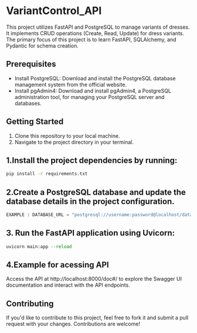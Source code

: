# VariantControl_API

This project utilizes FastAPI and PostgreSQL to manage variants of dresses. It implements CRUD operations (Create, Read, Update) for dress variants. The primary focus of this project is to learn FastAPI, SQLAlchemy, and Pydantic for schema creation.

## Prerequisites

- Install PostgreSQL: Download and install the PostgreSQL database management system from the official website.
- Install pgAdmin4: Download and install pgAdmin4, a PostgreSQL administration tool, for managing your PostgreSQL server and databases.

## Getting Started

1. Clone this repository to your local machine.
2. Navigate to the project directory in your terminal.

## 1.Install the project dependencies by running:
 ``` bash
 pip install -r requirements.txt
```

## 2.Create a PostgreSQL database and update the database details in the project configuration. 
``` python
EXAMPLE : DATABASE_URL = "postgresql://username:password@localhost/databasename"
```
## 3. Run the FastAPI application using Uvicorn:
```python
uvicorn main:app --reload
```
## 4.Example for acessing API

Access the API at http://localhost:8000/doc#/ to explore the Swagger UI documentation and interact with the API endpoints.

## Contributing
If you'd like to contribute to this project, feel free to fork it and submit a pull request with your changes. Contributions are welcome!


